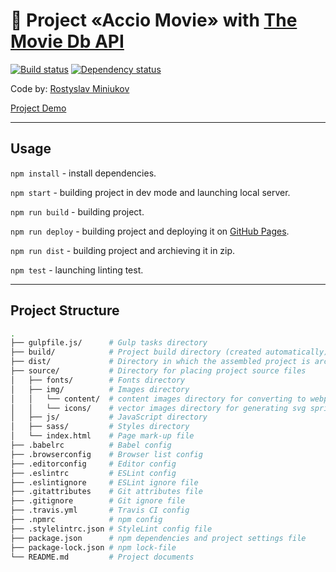 # :movie_camera: Project «Accio Movie» with [The Movie Db API](https://www.themoviedb.org/documentation/api)

[![Build status][travis-image]][travis-url] [![Dependency status][dependency-image]][dependency-url]

Code by: [Rostyslav Miniukov](https://github.com/embyth/)

[Project Demo](https://embyth.github.io/accio-movie/)

---

## Usage

`npm install` - install dependencies.

`npm start` - building project in dev mode and launching local server.

`npm run build` - building project.

`npm run deploy` - building project and deploying it on [GitHub Pages](https://pages.github.com).

`npm run dist` - building project and archieving it in zip.

`npm test` - launching linting test.

---

## Project Structure

```bash
.
├── gulpfile.js/      # Gulp tasks directory
├── build/            # Project build directory (created automatically)
├── dist/             # Directory in which the assembled project is archived (created automatically)
├── source/           # Directory for placing project source files
│   ├── fonts/        # Fonts directory
│   ├── img/          # Images directory
│   │   └── content/  # content images directory for converting to webp format
│   │   └── icons/    # vector images directory for generating svg sprite
│   ├── js/           # JavaScript directory
│   ├── sass/         # Styles directory
│   └── index.html    # Page mark-up file
├── .babelrc          # Babel config
├── .browserconfig    # Browser list config
├── .editorconfig     # Editor config
├── .eslintrc         # ESLint config
├── .eslintignore     # ESLint ignore file
├── .gitattributes    # Git attributes file
├── .gitignore        # Git ignore file
├── .travis.yml       # Travis CI config
├── .npmrc            # npm config
├── .stylelintrc.json # StyleLint config file       
├── package.json      # npm dependencies and project settings file
├── package-lock.json # npm lock-file
└── README.md         # Project documents
```

[travis-image]: https://travis-ci.org/embyth/accio-movie.svg?branch=master
[travis-url]: https://travis-ci.org/embyth/accio-movie
[dependency-image]: https://david-dm.org/embyth/accio-movie/dev-status.svg?style=flat-square
[dependency-url]: https://david-dm.org/embyth/accio-movie?type=dev
